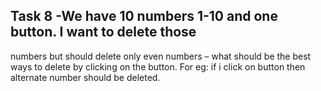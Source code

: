 ## Task 8 -We have 10 numbers 1-10 and one button. I want to delete those 
numbers but should delete only even numbers – what should be the best 
ways to delete by clicking on the button.
For eg: if i click on button then alternate number should be deleted.